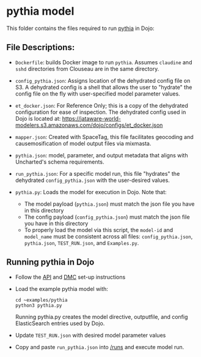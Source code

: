 # pythia model
This folder contains the files required to run [pythia](https://github.com/DSSAT/pythia) in Dojo:

## File Descriptions:

- `Dockerfile`: builds Docker image to run `pythia`. Assumes `claudine` and `sshd` directories from Clouseau are in the same directory.


- `config_pythia.json`: Assigns location of the dehydrated config file on S3. A dehydrated config is a shell that allows the user to "hydrate" the config file on the fly with user-specified model parameter values.

- `et_docker.json`: For Reference Only; this is a copy of the dehydrated configuration for ease of inspection. The dehydrated config used in Dojo is located at: https://jataware-world-modelers.s3.amazonaws.com/dojo/configs/et_docker.json

- `mapper.json`: Created with SpaceTag, this file facilitates geocoding and causemosification of model output files via mixmasta.

- `pythia.json`: model, parameter, and output metadata that aligns with Uncharted's schema requirements.

- `run_pythia.json`: For a specific model run, this file "hydrates" the dehydrated `config_pythia.json` with the user-desired values.

- `pythia.py`: Loads the model for execution in Dojo. Note that:
   - The model payload (`pythia.json`) must match the json file you have in this directory
   - The config payload (`config_pythia.json`) must match the json file you have in this directory
   - To properly load the model via this script, the `model-id` and `model_name` must be consistent across all files: `config_pythia.json`, `pythia.json`, `TEST_RUN.json`, and `Examples.py`.

## Running pythia in Dojo

- Follow the [API](https://github.com/jataware/dojo/tree/master/api) and [DMC](https://github.com/jataware/dojo/tree/master/dmc) set-up instructions 
- Load the example pythia model with:

	```
	cd ~examples/pythia
	python3 pythia.py
	```
	Running pythia.py creates the model directive, outputfile, and config ElasticSearch entries used by Dojo.
	
- Update `TEST_RUN.json` with desired model parameter values

- Copy and paste `run_pythia.json` into [/runs](http://localhost:8000/#/Runs/create_run_runs_post) and execute model run.